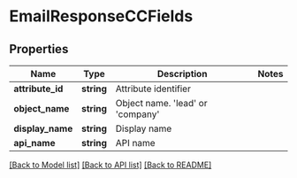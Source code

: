 # EmailResponseCCFields

## Properties
Name | Type | Description | Notes
------------ | ------------- | ------------- | -------------
**attribute_id** | **string** | Attribute identifier | 
**object_name** | **string** | Object name.  &#39;lead&#39; or &#39;company&#39; | 
**display_name** | **string** | Display name | 
**api_name** | **string** | API name | 

[[Back to Model list]](../README.md#documentation-for-models) [[Back to API list]](../README.md#documentation-for-api-endpoints) [[Back to README]](../README.md)


